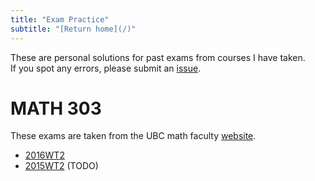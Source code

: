 ```yaml
---
title: "Exam Practice"
subtitle: "[Return home](/)"
---
```


These are personal solutions for past exams from courses I have taken.<br>
If you spot any errors, please submit an [issue](https://github.com/joeyshi12/cool-wiki/issues).

# MATH 303

These exams are taken from the UBC math faculty [website](https://secure.math.ubc.ca/Ugrad/pastExams/).

- [2016WT2](/content/exam/math303_2016WT2.html)
- [2015WT2](/content/exam/math303_2015WT2.html) (TODO)
